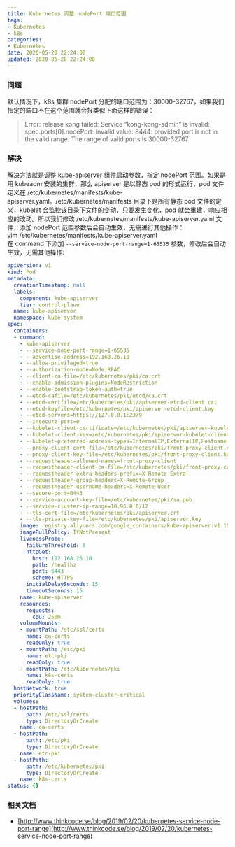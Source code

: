 ```yaml
---
title: Kubernetes 调整 nodePort 端口范围
tags:
- Kubernetes
- k8s
categories:
- Kubernetes
date: 2020-05-20 22:24:00
updated: 2020-05-20 22:24:00
---
```


### 问题

默认情况下，k8s 集群 nodePort 分配的端口范围为：30000-32767，如果我们指定的端口不在这个范围就会报类似下面这样的错误：
> Error: release kong failed: Service “kong-kong-admin” is invalid: spec.ports[0].nodePort: Invalid value: 8444: provided port is not in the valid range. The range of valid ports is 30000-32767

<!--more-->

### 解决

解决方法就是调整 kube-apiserver 组件启动参数，指定 nodePort 范围。如果是用 kubeadm 安装的集群，那么 apiserver 是以静态 pod 的形式运行，pod 文件定义在 /etc/kubernetes/manifests/kube-apiserver.yaml。/etc/kubernetes/manifests 目录下是所有静态 pod 文件的定义，kubelet 会监控该目录下文件的变动，只要发生变化，pod 就会重建，响应相应的改动。所以我们修改 /etc/kubernetes/manifests/kube-apiserver.yaml 文件，添加 nodePort 范围参数后会自动生效，无需进行其他操作：<br />vim /etc/kubernetes/manifests/kube-apiserver.yaml<br />在 command 下添加 `--service-node-port-range=1-65535` 参数，修改后会自动生效，无需其他操作:<br />

```yaml
apiVersion: v1
kind: Pod
metadata:
  creationTimestamp: null
  labels:
    component: kube-apiserver
    tier: control-plane
  name: kube-apiserver
  namespace: kube-system
spec:
  containers:
  - command:
    - kube-apiserver
    - --service-node-port-range=1-65535
    - --advertise-address=192.168.26.10
    - --allow-privileged=true
    - --authorization-mode=Node,RBAC
    - --client-ca-file=/etc/kubernetes/pki/ca.crt
    - --enable-admission-plugins=NodeRestriction
    - --enable-bootstrap-token-auth=true
    - --etcd-cafile=/etc/kubernetes/pki/etcd/ca.crt
    - --etcd-certfile=/etc/kubernetes/pki/apiserver-etcd-client.crt
    - --etcd-keyfile=/etc/kubernetes/pki/apiserver-etcd-client.key
    - --etcd-servers=https://127.0.0.1:2379
    - --insecure-port=0
    - --kubelet-client-certificate=/etc/kubernetes/pki/apiserver-kubelet-client.crt
    - --kubelet-client-key=/etc/kubernetes/pki/apiserver-kubelet-client.key
    - --kubelet-preferred-address-types=InternalIP,ExternalIP,Hostname
    - --proxy-client-cert-file=/etc/kubernetes/pki/front-proxy-client.crt
    - --proxy-client-key-file=/etc/kubernetes/pki/front-proxy-client.key
    - --requestheader-allowed-names=front-proxy-client
    - --requestheader-client-ca-file=/etc/kubernetes/pki/front-proxy-ca.crt
    - --requestheader-extra-headers-prefix=X-Remote-Extra-
    - --requestheader-group-headers=X-Remote-Group
    - --requestheader-username-headers=X-Remote-User
    - --secure-port=6443
    - --service-account-key-file=/etc/kubernetes/pki/sa.pub
    - --service-cluster-ip-range=10.96.0.0/12
    - --tls-cert-file=/etc/kubernetes/pki/apiserver.crt
    - --tls-private-key-file=/etc/kubernetes/pki/apiserver.key
    image: registry.aliyuncs.com/google_containers/kube-apiserver:v1.15.2
    imagePullPolicy: IfNotPresent
    livenessProbe:
      failureThreshold: 8
      httpGet:
        host: 192.168.26.10
        path: /healthz
        port: 6443
        scheme: HTTPS
      initialDelaySeconds: 15
      timeoutSeconds: 15
    name: kube-apiserver
    resources:
      requests:
        cpu: 250m
    volumeMounts:
    - mountPath: /etc/ssl/certs
      name: ca-certs
      readOnly: true
    - mountPath: /etc/pki
      name: etc-pki
      readOnly: true
    - mountPath: /etc/kubernetes/pki
      name: k8s-certs
      readOnly: true
  hostNetwork: true
  priorityClassName: system-cluster-critical
  volumes:
  - hostPath:
      path: /etc/ssl/certs
      type: DirectoryOrCreate
    name: ca-certs
  - hostPath:
      path: /etc/pki
      type: DirectoryOrCreate
    name: etc-pki
  - hostPath:
      path: /etc/kubernetes/pki
      type: DirectoryOrCreate
    name: k8s-certs
status: {}
```

### 相关文档

- [http://www.thinkcode.se/blog/2019/02/20/kubernetes-service-node-port-range](http://www.thinkcode.se/blog/2019/02/20/kubernetes-service-node-port-range)
